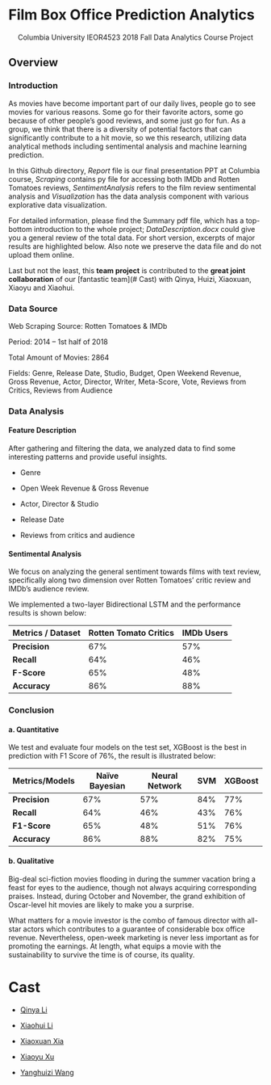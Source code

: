 # Film Box Office Prediction Analytics

<center>Columbia University IEOR4523  2018 Fall  Data Analytics Course Project</center>



## Overview

### Introduction

As movies have become important part of our daily lives, people go to see movies for various reasons. Some go for their favorite actors, some go because of other people’s good reviews, and some just go for fun. As a group, we think that there is a diversity of potential factors that can significantly contribute to a hit movie, so we  this research, utilizing data analytical methods including sentimental analysis and machine learning prediction.

In this Github directory, *Report* file is our final presentation PPT at Columbia course, *Scraping* contains py file for accessing both IMDb and Rotten Tomatoes reviews, *SentimentAnalysis* refers to the film review sentimental analysis and *Visualization* has the data analysis component with various explorative data visualization. 

For detailed information, please find the Summary pdf file, which has a top-bottom introduction to the whole project; *DataDescription.docx* could give you a general review of the total data. For short version, excerpts of major results are highlighted below. Also note we preserve the data file and do not upload them online.  

Last but not the least, this **team project** is contributed to the **great joint collaboration** of our [fantastic team](# Cast) with Qinya, Huizi, Xiaoxuan, Xiaoyu and Xiaohui.   



### Data Source

Web Scraping Source: Rotten Tomatoes & IMDb

Period: 2014 – 1st half of 2018

Total Amount of Movies: 2864

Fields: Genre, Release Date, Studio, Budget, Open Weekend Revenue, Gross Revenue, Actor, Director, Writer, Meta-Score, Vote, Reviews from Critics, Reviews from Audience

### Data Analysis

#### Feature Description

After gathering and filtering the data, we analyzed data to find some interesting patterns and provide useful insights. 

* Genre

* Open Week Revenue & Gross Revenue

* Actor, Director & Studio

* Release Date

* Reviews from critics and audience

####  Sentimental Analysis

We focus on analyzing the general sentiment towards films with text review, specifically along two dimension over Rotten Tomatoes’ critic review and IMDb’s audience review. 

We implemented a two-layer Bidirectional LSTM and the performance results is shown below:

| **Metrics** / **Dataset** | **Rotten Tomato Critics** | **IMDb Users** |
| ------------------------- | ------------------------- | -------------- |
| **Precision**             | 67%                       | 57%            |
| **Recall**                | 64%                       | 46%            |
| **F-Score**               | 65%                       | 48%            |
| **Accuracy**              | 86%                       | 88%            |

### Conclusion

#### a. Quantitative

We test and evaluate four models on the test set, XGBoost is the best in prediction with F1 Score of 76%, the result is illustrated below:

| **Metrics/Models** | **Naïve   Bayesian** | **Neural   Network** | **SVM** | **XGBoost** |
| ------------------ | -------------------- | -------------------- | ------- | ----------- |
| **Precision**      | 67%                  | 57%                  | 84%     | 77%         |
| **Recall**         | 64%                  | 46%                  | 43%     | 76%         |
| **F1-Score**       | 65%                  | 48%                  | 51%     | 76%         |
| **Accuracy**       | 86%                  | 88%                  | 82%     | 75%         |

#### b. Qualitative

Big-deal sci-fiction movies flooding in during the summer vacation bring a feast for eyes to the audience, though not always acquiring corresponding praises. Instead, during October and November, the grand exhibition of Oscar-level hit movies are likely to make you a surprise. 

What matters for a movie investor is the combo of famous director with all-star actors which contributes to a guarantee of considerable box office revenue. Nevertheless, open-week marketing is never less important as for promoting the earnings. At length, what equips a movie with the sustainability to survive the time is of course, its quality.



# Cast

- [Qinya Li](https://github.com/qinya1)

- [Xiaohui Li](https://xiaohui-victor-li.github.io/)

- [Xiaoxuan Xia](https://github.com/XiaoxuanXia)

- [Xiaoyu Xu](https://github.com/xx2302)

- [Yanghuizi Wang](https://github.com/YanghuiziWang)

